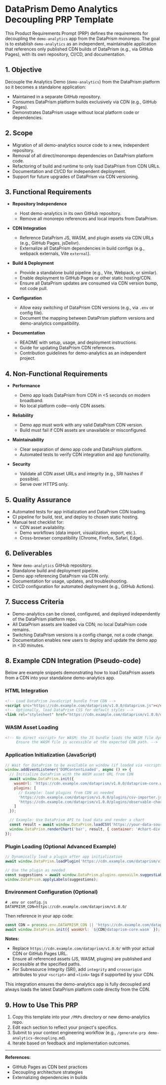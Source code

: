 # DataPrism Demo Analytics Decoupling PRP Template

This Product Requirements Prompt (PRP) defines the requirements for decoupling the `demo-analytics` app from the DataPrism monorepo. The goal is to establish `demo-analytics` as an independent, maintainable application that references only published CDN builds of DataPrism (e.g., via GitHub Pages), with its own repository, CI/CD, and documentation.

## 1. Objective

Decouple the Analytics Demo (`demo-analytics`) from the DataPrism platform so it becomes a standalone application:
- Maintained in a separate GitHub repository.
- Consumes DataPrism platform builds exclusively via CDN (e.g., GitHub Pages).
- Demonstrates DataPrism usage without local platform code or dependencies.

## 2. Scope

- Migration of all demo-analytics source code to a new, independent repository.
- Removal of all direct/monorepo dependencies on DataPrism platform code.
- Refactoring of build and runtime to only load DataPrism from CDN URLs.
- Documentation and CI/CD for independent deployment.
- Support for future upgrades of DataPrism via CDN versioning.

## 3. Functional Requirements

- **Repository Independence**
  - Host demo-analytics in its own GitHub repository.
  - Remove all monorepo references and local imports from DataPrism.

- **CDN Integration**
  - Reference DataPrism JS, WASM, and plugin assets via CDN URLs (e.g., GitHub Pages, jsDelivr).
  - Externalize all DataPrism dependencies in build configs (e.g., webpack externals, Vite `external`).

- **Build & Deployment**
  - Provide a standalone build pipeline (e.g., Vite, Webpack, or similar).
  - Enable deployment to GitHub Pages or other static hosting/CDN.
  - Ensure all DataPrism updates are consumed via CDN version bump, not code pull.

- **Configuration**
  - Allow easy switching of DataPrism CDN versions (e.g., via `.env` or config file).
  - Document the mapping between DataPrism platform versions and demo-analytics compatibility.

- **Documentation**
  - README with setup, usage, and deployment instructions.
  - Guide for updating DataPrism CDN references.
  - Contribution guidelines for demo-analytics as an independent project.

## 4. Non-Functional Requirements

- **Performance**
  - Demo app loads DataPrism from CDN in <5 seconds on modern broadband.
  - No local platform code—only CDN assets.

- **Reliability**
  - Demo app must work with any valid DataPrism CDN version.
  - Build must fail if CDN assets are unavailable or misconfigured.

- **Maintainability**
  - Clear separation of demo app code and DataPrism platform.
  - Automated tests to verify CDN integration and app functionality.

- **Security**
  - Validate all CDN asset URLs and integrity (e.g., SRI hashes if possible).
  - Serve over HTTPS only.

## 5. Quality Assurance

- Automated tests for app initialization and DataPrism CDN loading.
- CI pipeline for build, test, and deploy to chosen static hosting.
- Manual test checklist for:
  - CDN asset availability.
  - Demo workflows (data import, visualization, export, etc.).
  - Cross-browser compatibility (Chrome, Firefox, Safari, Edge).

## 6. Deliverables

- New `demo-analytics` GitHub repository.
- Standalone build and deployment pipeline.
- Demo app referencing DataPrism via CDN only.
- Documentation for usage, updates, and troubleshooting.
- CI/CD configuration for automated deployment (e.g., GitHub Actions).

## 7. Success Criteria

- Demo-analytics can be cloned, configured, and deployed independently of the DataPrism platform repo.
- All DataPrism assets are loaded via CDN; no local DataPrism code remains.
- Switching DataPrism versions is a config change, not a code change.
- Documentation enables new users to deploy and update the demo app in <30 minutes.

## 8. Example CDN Integration (Pseudo-code)

Below are example snippets demonstrating how to load DataPrism assets from a CDN into your standalone demo-analytics app.

### HTML Integration

```html
<!-- Load DataPrism JavaScript bundle from CDN -->
<script src="https://cdn.example.com/dataprism/v1.0.0/dataprism.js"></script>
<!-- Optionally, load DataPrism CSS for default styles -->
<link rel="stylesheet" href="https://cdn.example.com/dataprism/v1.0.0/dataprism.css" />
```

### WASM Asset Loading

```html
<!-- No direct <script> for WASM; the JS bundle loads the WASM file dynamically.
     Ensure the WASM file is accessible at the expected CDN path. -->
```

### Application Initialization (JavaScript)

```javascript
// Wait for DataPrism to be available on window (if loaded via <script>)
window.addEventListener('DOMContentLoaded', async () => {
  // Initialize DataPrism with the WASM asset URL from CDN
  await window.DataPrism.init({
    wasmUrl: 'https://cdn.example.com/dataprism/v1.0.0/dataprism-core.wasm',
    plugins: [
      // Example: load plugins from CDN as needed
      'https://cdn.example.com/dataprism/v1.0.0/plugins/csv-importer.js',
      'https://cdn.example.com/dataprism/v1.0.0/plugins/observable-charts.js'
    ]
  });

  // Example: Use DataPrism API to load data and render a chart
  const result = await window.DataPrism.loadCSV('https://your-data-source.com/data.csv');
  window.DataPrism.renderChart('bar', result, { container: '#chart-div' });
});
```

### Plugin Loading (Optional Advanced Example)

```javascript
// Dynamically load a plugin after app initialization
await window.DataPrism.loadPlugin('https://cdn.example.com/dataprism/v1.0.0/plugins/openai-llm.js');

// Use the plugin as needed
const suggestions = await window.DataPrism.plugins.openaiLlm.suggestLabels('occupation');
window.DataPrism.applyLabels(suggestions);
```

### Environment Configuration (Optional)

```env
# .env or config.js
DATAPRISM_CDN=https://cdn.example.com/dataprism/v1.0.0/
```

Then reference in your app code:

```javascript
const CDN = process.env.DATAPRISM_CDN || 'https://cdn.example.com/dataprism/v1.0.0/';
await window.DataPrism.init({ wasmUrl: `${CDN}dataprism-core.wasm` });
```

**Notes:**
- Replace `https://cdn.example.com/dataprism/v1.0.0/` with your actual CDN or GitHub Pages URL.
- Ensure all referenced assets (JS, WASM, plugins) are published and accessible at the specified paths.
- For Subresource Integrity (SRI), add `integrity` and `crossorigin` attributes to your `<script>` and `<link>` tags if supported by your CDN.

This integration ensures the demo-analytics app is fully decoupled and always loads the latest DataPrism platform code directly from the CDN.

## 9. How to Use This PRP

1. Copy this template into your `/PRPs` directory or new demo-analytics repo.
2. Edit each section to reflect your project's specifics.
3. Submit to your context engineering workflow (e.g., `/generate-prp demo-analytics-decoupling.md`).
4. Iterate based on feedback and implementation outcomes.

---

**References:**
- GitHub Pages as CDN best practices
- Decoupling architecture strategies  
- Externalizing dependencies in builds